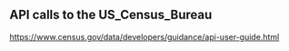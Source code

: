 ## API calls to the US_Census_Bureau


https://www.census.gov/data/developers/guidance/api-user-guide.html

